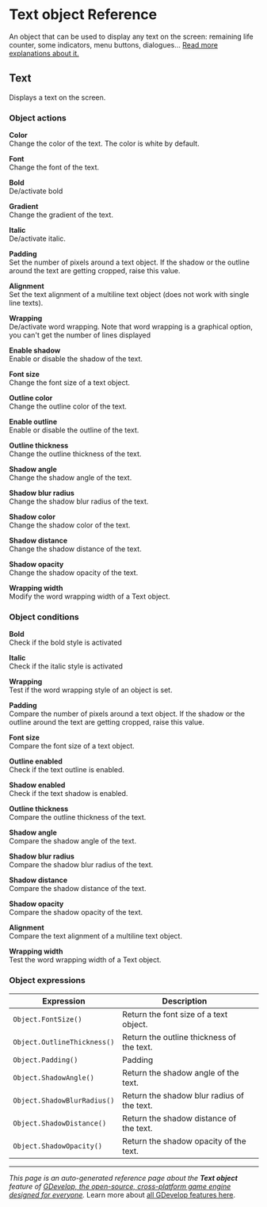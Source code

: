 # Text object Reference

An object that can be used to display any text on the screen: remaining life counter, some indicators, menu buttons, dialogues... [Read more explanations about it.](/gdevelop5/objects/text)



## Text 

Displays a text on the screen. 

### Object actions

**Color**  
Change the color of the text. The color is white by default.

**Font**  
Change the font of the text.

**Bold**  
De/activate bold

**Gradient**  
Change the gradient of the text.

**Italic**  
De/activate italic.

**Padding**  
Set the number of pixels around a text object. If the shadow or the outline around the text are getting cropped, raise this value.

**Alignment**  
Set the text alignment of a multiline text object (does not work with single line texts).

**Wrapping**  
De/activate word wrapping. Note that word wrapping is a graphical option,  
you can't get the number of lines displayed

**Enable shadow**  
Enable or disable the shadow of the text.

**Font size**  
Change the font size of a text object.

**Outline color**  
Change the outline color of the text.

**Enable outline**  
Enable or disable the outline of the text.

**Outline thickness**  
Change the outline thickness of the text.

**Shadow angle**  
Change the shadow angle of the text.

**Shadow blur radius**  
Change the shadow blur radius of the text.

**Shadow color**  
Change the shadow color of the text.

**Shadow distance**  
Change the shadow distance of the text.

**Shadow opacity**  
Change the shadow opacity of the text.

**Wrapping width**  
Modify the word wrapping width of a Text object.

### Object conditions

**Bold**  
Check if the bold style is activated

**Italic**  
Check if the italic style is activated

**Wrapping**  
Test if the word wrapping style of an object is set.

**Padding**  
Compare the number of pixels around a text object. If the shadow or the outline around the text are getting cropped, raise this value.

**Font size**  
Compare the font size of a text object.

**Outline enabled**  
Check if the text outline is enabled.

**Shadow enabled**  
Check if the text shadow is enabled.

**Outline thickness**  
Compare the outline thickness of the text.

**Shadow angle**  
Compare the shadow angle of the text.

**Shadow blur radius**  
Compare the shadow blur radius of the text.

**Shadow distance**  
Compare the shadow distance of the text.

**Shadow opacity**  
Compare the shadow opacity of the text.

**Alignment**  
Compare the text alignment of a multiline text object.

**Wrapping width**  
Test the word wrapping width of a Text object.

### Object expressions

| Expression | Description |  |
|-----|-----|-----|
| `Object.FontSize()` | Return the font size of a text object. ||
| `Object.OutlineThickness()` | Return the outline thickness of the text. ||
| `Object.Padding()` | Padding ||
| `Object.ShadowAngle()` | Return the shadow angle of the text. ||
| `Object.ShadowBlurRadius()` | Return the shadow blur radius of the text. ||
| `Object.ShadowDistance()` | Return the shadow distance of the text. ||
| `Object.ShadowOpacity()` | Return the shadow opacity of the text. ||

---
*This page is an auto-generated reference page about the **Text object** feature of [GDevelop, the open-source, cross-platform game engine designed for everyone](https://gdevelop.io/).* Learn more about [all GDevelop features here](/gdevelop5/all-features).